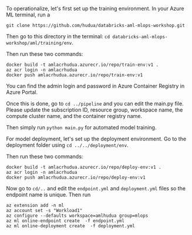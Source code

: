 To operationalize, let's first set up the training environment. In your Azure ML terminal, run a 

```
git clone https://github.com/hudua/databricks-aml-mlops-workshop.git
```

Then go to this directory in the terminal: ```cd databricks-aml-mlops-workshop/aml/training/env```.

Then run these two commands:

```
docker build -t amlacrhudua.azurecr.io/repo/train-env:v1 .
az acr login -n amlacrhudua
docker push amlacrhudua.azurecr.io/repo/train-env:v1
```
You can find the admin login and password in Azure Container Registry in Azure Portal.

Once this is done, go to ```cd ../pipeline``` and you can edit the main.py file. Please update the subscription ID, resource group, workspace name, the compute cluster name, and the container registry name.

Then simply run ```python main.py``` for automated model training.

For model deployment, let's set up the deployment environment. Go to the deployment folder using ```cd ../../deployment/env```.

Then run these two commands:

```
docker build -t amlacrhudua.azurecr.io/repo/deploy-env:v1 .
az acr login -n amlacrhudua
docker push amlacrhudua.azurecr.io/repo/deploy-env:v1
```

Now go to ```cd/..``` and edit the ```endpoint.yml``` and ```deployment.yml``` files so the endpoint name is unique. Then run
```
az extension add -n ml
az account set -s "Workload1"
az configure --defaults workspace=amlhudua group=mlops
az ml online-endpoint create  -f endpoint.yml
az ml online-deployment create  -f deployment.yml

```
